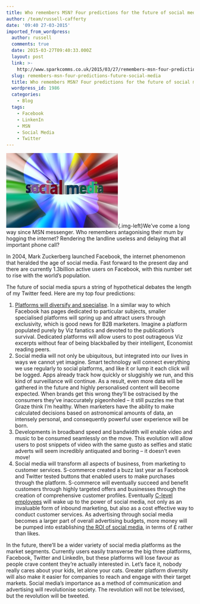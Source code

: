 ```yaml
---
title: Who remembers MSN? Four predictions for the future of social media
author: /team/russell-cafferty
date: '09:40 27-03-2015'
imported_from_wordpress:
  author: russell
  comments: true
  date: 2015-03-27T09:40:33.000Z
  layout: post
  link: >-
    http://www.sparkcomms.co.uk/2015/03/27/remembers-msn-four-predictions-future-social-media/
  slug: remembers-msn-four-predictions-future-social-media
  title: Who remembers MSN? Four predictions for the future of social media
  wordpress_id: 1986
  categories:
    - Blog
  tags:
    - Facebook
    - LinkenIn
    - MSN
    - Social Media
    - Twitter
---
```


![Social Media](Social-Media-300x200.jpg){.img-left}We’ve come a long way since MSN messenger. Who remembers antagonising their mum by hogging the internet? Rendering the landline useless and delaying that all important phone call?

In 2004, Mark Zuckerberg launched Facebook, the internet phenomenon that heralded the age of social media. Fast forward to the present day and there are currently 1.3billion active users on Facebook, with this number set to rise with the world’s population.

The future of social media spurs a string of hypothetical debates the length of my Twitter feed. Here are my top four predictions:

  1. [Platforms will diversify and specialise](http://www.sparkcomms.co.uk/2012/03/15/liking-tweeting-and-pinning/). In a similar way to which Facebook has pages dedicated to particular subjects, smaller specialised platforms will spring up and attract users through exclusivity, which is good news for B2B marketers. Imagine a platform populated purely by Viz fanatics and devoted to the publication’s survival. Dedicated platforms will allow users to post outrageous Viz excerpts without fear of being blackballed by their intelligent, Economist reading peers.
  2. Social media will not only be ubiquitous, but integrated into our lives in ways we cannot yet imagine. Smart technology will connect everything we use regularly to social platforms, and like it or lump it each click will be logged. Apps already track how quickly or sluggishly we run, and this kind of surveillance will continue. As a result, even more data will be gathered in the future and highly personalised content will become expected. When brands get this wrong they’ll be ostracised by the consumers they’ve inaccurately pigeonholed – it still puzzles me that Graze think I’m healthy. When marketers have the ability to make calculated decisions based on astronomical amounts of data, an intensely personal, and consequently powerful user experience will be born.
  3. Developments in broadband speed and bandwidth will enable video and music to be consumed seamlessly on the move. This evolution will allow users to post snippets of video with the same gusto as selfies and static adverts will seem incredibly antiquated and boring – it doesn’t even move!
  4. Social media will transform all aspects of business, from marketing to customer services. S-commerce created a buzz last year as Facebook and Twitter tested buttons that enabled users to make purchases through the platform. S-commerce will eventually succeed and benefit customers through highly targeted offers and businesses through the creation of comprehensive customer profiles. Eventually [C-level employees](http://www.sparkcomms.co.uk/2014/06/05/ceo-making-social-media-public-relations-platform/) will wake up to the power of social media, not only as an invaluable form of inbound marketing, but also as a cost effective way to conduct customer services. As advertising through social media becomes a larger part of overall advertising budgets, more money will be pumped into establishing [the ROI of social media](http://www.forbes.com/sites/capitalonespark/2013/04/25/how-to-measure-your-social-media-return-on-investment/), in terms of £ rather than likes.

In the future, there’ll be a wider variety of social media platforms as the market segments. Currently users easily transverse the big three platforms, Facebook, Twitter and LinkedIn, but these platforms will lose favour as people crave content they’re actually interested in. Let’s face it, nobody really cares about your kids, let alone your cats. Greater platform diversity will also make it easier for companies to reach and engage with their target markets. Social media’s importance as a method of communication and advertising will revolutionise society. The revolution will not be televised, but the revolution will be tweeted.
